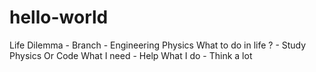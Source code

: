 # hello-world
Life Dilemma - 
Branch - Engineering Physics
What to do in life ? - Study Physics Or Code 
What I need - Help 
What I do - Think a lot
